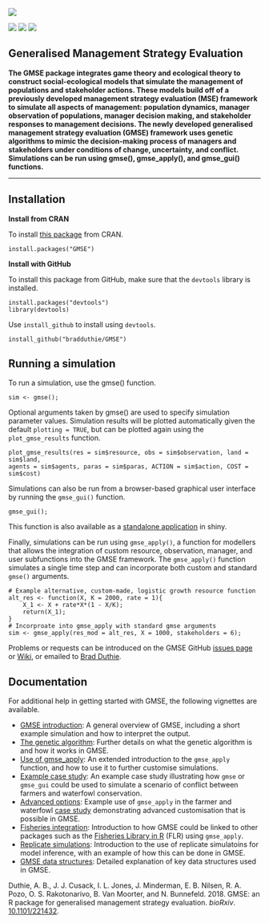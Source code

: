![](https://raw.githubusercontent.com/bradduthie/gmse/1727ea37f32f0f40df8ee6e8277d0d1723c88639/notebook/images/GMSE_logo_name.png)

[![](http://www.r-pkg.org/badges/version/GMSE?color=yellowgreen)](https://cran.r-project.org/package=GMSE) [![](http://cranlogs.r-pkg.org/badges/grand-total/GMSE?color=yellowgreen)](http://cranlogs.r-pkg.org/badges/grand-total/GMSE)
[![](http://cranlogs.r-pkg.org/badges/last-month/GMSE?color=yellowgreen)](http://cranlogs.r-pkg.org/badges/last-month/GMSE)


Generalised Management Strategy Evaluation
--------------------------------------------------------------------------------

**The GMSE package integrates game theory and ecological theory to construct social-ecological models that simulate the management of populations and stakeholder actions. These models build off of a previously developed management strategy evaluation (MSE) framework to simulate all aspects of management: population dynamics, manager observation of populations, manager decision making, and stakeholder responses to management decisions. The newly developed generalised management strategy evaluation (GMSE) framework uses genetic algorithms to mimic the decision-making process of managers and stakeholders under conditions of change, uncertainty, and conflict. Simulations can be run using gmse(), gmse_apply(), and gmse_gui() functions.**

--------------------------------------------------------------------------------

## Installation

**Install from CRAN**

To install [this package](https://CRAN.R-project.org/package=GMSE) from CRAN.

```
install.packages("GMSE")
```

**Install with GitHub**

To install this package from GitHub, make sure that the `devtools` library is installed.

```
install.packages("devtools")
library(devtools)
```

Use `install_github` to install using `devtools`.

```
install_github("bradduthie/GMSE")
```

## Running a simulation

To run a simulation, use the gmse() function.

```
sim <- gmse();
```

Optional arguments taken by gmse() are used to specify simulation parameter values. Simulation results will be plotted automatically given the default `plotting = TRUE`, but can be plotted again using the `plot_gmse_results` function.

```
plot_gmse_results(res = sim$resource, obs = sim$observation, land = sim$land, 
agents = sim$agents, paras = sim$paras, ACTION = sim$action, COST = sim$cost)
```

Simulations can also be run from a browser-based graphical user interface by running the `gmse_gui()` function.

```
gmse_gui();
```

This function is also available as a [standalone application](https://bradduthie.shinyapps.io/gmse_gui/) in shiny.

Finally, simulations can be run using `gmse_apply()`, a function for modellers that allows the integration of custom resource, observation, manager, and user subfunctions into the GMSE framework. The `gmse_apply()` function simulates a single time step and can incorporate both custom and standard `gmse()` arguments.

```
# Example alternative, custom-made, logistic growth resource function
alt_res <- function(X, K = 2000, rate = 1){
    X_1 <- X + rate*X*(1 - X/K);
    return(X_1);
}
# Incorproate into gmse_apply with standard gmse arguments
sim <- gmse_apply(res_mod = alt_res, X = 1000, stakeholders = 6); 
```

Problems or requests can be introduced on the GMSE GitHub [issues page](https://github.com/bradduthie/gmse/issues) or [Wiki](https://github.com/bradduthie/gmse/wiki), or emailed to [Brad Duthie](https://bradduthie.github.io/).

## Documentation

For additional help in getting started with GMSE, the following vignettes are available.

- [GMSE introduction](https://cran.r-project.org/package=GMSE/vignettes/ms.pdf): A general overview of GMSE, including a short example simulation and how to interpret the output.
- [The genetic algorithm](https://cran.r-project.org/package=GMSE/vignettes/SI1.pdf): Further details on what the genetic algorithm is and how it works in GMSE.
- [Use of gmse_apply](https://cran.r-project.org/package=GMSE/vignettes/SI2.pdf): An extended introduction to the `gmse_apply` function, and how to use it to further customise simulations.
- [Example case study](https://cran.r-project.org/package=GMSE/vignettes/SI3.pdf): An example case study illustrating how `gmse` or `gmse_gui` could be used to simulate a scenario of conflict between farmers and waterfowl conservation.
- [Advanced options](https://cran.r-project.org/package=GMSE/vignettes/SI4.pdf): Example use of `gmse_apply` in the farmer and waterfowl [case study](https://cran.r-project.org/package=GMSE/vignettes/SI3.pdf) demonstrating advanced customisation that is possible in GMSE.
- [Fisheries integration](https://cran.r-project.org/package=GMSE/vignettes/SI5.pdf): Introduction to how GMSE could be linked to other packages such as the [Fisheries Library in R](http://www.flr-project.org/) (FLR) using `gmse_apply`.
- [Replicate simulations](https://cran.r-project.org/package=GMSE/vignettes/SI6.pdf): Introduction to the use of replicate simulatoins for model inference, with an example of how this can be done in GMSE.
- [GMSE data structures](https://cran.r-project.org/package=GMSE/vignettes/SI7.pdf): Detailed explanation of key data structures used in GMSE.

Duthie, A. B., J. J. Cusack, I. L. Jones, J. Minderman, E. B. Nilsen, R. A. Pozo, O. S. Rakotonarivo, B. Van Moorter, and N. Bunnefeld. 2018. GMSE: an R package for generalised management strategy evaluation. *bioRxiv*. [10.1101/221432](https://www.biorxiv.org/content/early/2017/11/17/221432).





